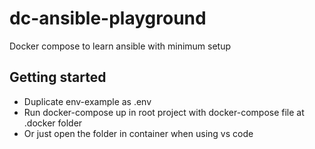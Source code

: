# dc-ansible-playground
Docker compose to learn ansible with minimum setup

## Getting started
- Duplicate env-example as .env
- Run docker-compose up in root project with docker-compose file at .docker folder
- Or just open the folder in container when using vs code
